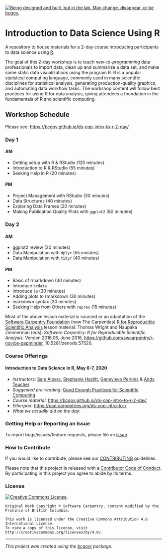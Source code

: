 <a id="devex-badge" rel="Exploration" href="https://github.com/BCDevExchange/assets/blob/master/README.md"><img alt="Being designed and built, but in the lab. May change, disappear, or be buggy." style="border-width:0" src="https://assets.bcdevexchange.org/images/badges/exploration.svg" title="Being designed and built, but in the lab. May change, disappear, or be buggy."/></a>


# Introduction to Data Science Using R

A repository to house materials for a 2-day course introducing participants to data science using [R](https://www.r-project.org/).


The goal of this 2-day workshop is to teach _new-to-programming_ data professionals to import data, clean up and summarize a data set, and make some static data visualizations using the program R. R is a popular statistical computing language, commonly used in many scientific disciplines for statistical analysis, generating production-quality graphics, and automating data workflow tasks. The workshop content will follow best practices for using R for data analysis, giving attendees a foundation in the fundamentals of R and scientific computing.


## Workshop Schedule

Please see: https://bcgov.github.io/ds-cop-intro-to-r-2-day/

### Day 1

#### AM

- Getting setup with R & RStudio (120 minutes)
- Introduction to R & RStudio (55 minutes)
- Seeking Help in R (20 minutes)  

#### PM

- Project Management with RStudio (30 minutes)  
- Data Structures (40 minutes)  
- Exploring Data Frames (20 minutes)  
- Making Publication Quality Plots with `ggplot2` (80 minutes)  

### Day 2

#### AM

- ggplot2 review (20 minutes)
- Data Manipulation with `dplyr` (55 minutes)  
- Data Manipulation with `tidyr` (40 minutes)  

#### PM

- Basic of rmarkdown (30 minutes)
- Introduce `bcdata`
- Introduce `lm` (30 minutes)
- Adding plots to rmarkdown (30 minutes)
- markdown syntax (30 minutes)
- Seeking Help from Others with `reprex` (15 minutes)  


Most of the above lesson material is sourced or an adaptation of the [Software Carpentry Foundation](http://software-carpentry.org/) (now The Carpenties) [R for Reproducible Scientific Analysis](http://swcarpentry.github.io/r-novice-gapminder/) lesson material: Thomas Wright and Naupaka Zimmerman (eds): _Software Carpentry: R for
Reproducible Scientific Analysis_.  Version 2016.06, June 2016,
https://github.com/swcarpentry/r-novice-gapminder,
10.5281/zenodo.57520.


### Course Offerings

#### Introduction to Data Science in R, May 6-7, 2020 
- _Instructors_: [Sam Albers](https://github.com/boshek), [Stephanie Hazlitt](https://github.com/stephhazlitt), [Genevieve Perkins](https://github.com/gcperk) & [Andy Teucher](https://github.com/ateucher)
- _Suggested pre-reading_: [Good Enough Practices for Scientific Computing](https://github.com/swcarpentry/good-enough-practices-in-scientific-computing/blob/gh-pages/good-enough-practices-for-scientific-computing.pdf)
- _Course material_: https://bcgov.github.io/ds-cop-intro-to-r-2-day/
- _Etherpad_: <https://pad.carpentries.org/ds-cop-intro-to-r>
- _What we actually did on the day_: 



### Getting Help or Reporting an Issue

To report bugs/issues/feature requests, please file an [issue](https://github.com/bcgov/ds-cop-intro-to-r/issues/).


### How to Contribute

If you would like to contribute, please see our [CONTRIBUTING](CONTRIBUTING.md) guidelines.

Please note that this project is released with a [Contributor Code of Conduct](CODE_OF_CONDUCT.md). By participating in this project you agree to abide by its terms.


### License

[![Creative Commons License](https://i.creativecommons.org/l/by/4.0/88x31.png)](http://creativecommons.org/licenses/by/4.0/). 

```
Original Work Copyright © Software Carpentry, content modified by the Province of British Columbia.

This work is licensed under the Creative Commons Attribution 4.0 International License.
To view a copy of this license, visit http://creativecommons.org/licenses/by/4.0/.
```
---
*This project was created using the [bcgovr](https://github.com/bcgov/bcgovr) package.* 
